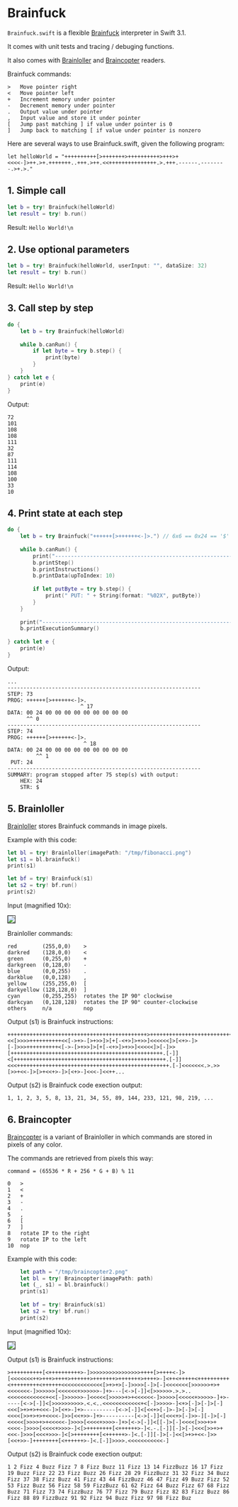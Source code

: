 # Brainfuck

`Brainfuck.swift` is a flexible [Brainfuck](https://esolangs.org/wiki/Brainfuck) interpreter in Swift 3.1.

It comes with unit tests and tracing / debuging functions.

It also comes with [Brainloller](https://esolangs.org/wiki/Brainloller) and [Braincopter](https://esolangs.org/wiki/Braincopter) readers.

Brainfuck commands:

```
>	Move pointer right
<	Move pointer left
+	Increment memory under pointer
-	Decrement memory under pointer
.	Output value under pointer
,	Input value and store it under pointer
[	Jump past matching ] if value under pointer is 0
]	Jump back to matching [ if value under pointer is nonzero
```

Here are several ways to use Brainfuck.swift, given the following program:

```let helloWorld = "++++++++++[>+++++++>++++++++++>+++>+<<<<-]>++.>+.+++++++..+++.>++.<<+++++++++++++++.>.+++.------.--------.>+.>."```

## 1. Simple call

```Swift
let b = try! Brainfuck(helloWorld)
let result = try! b.run()
```

Result: `Hello World!\n`

## 2. Use optional parameters

```Swift
let b = try! Brainfuck(helloWorld, userInput: "", dataSize: 32)
let result = try! b.run()
```

Result: `Hello World!\n`

## 3. Call step by step

```Swift
do {
    let b = try Brainfuck(helloWorld)
    
    while b.canRun() {
        if let byte = try b.step() {
            print(byte)
        }
    }
} catch let e {
    print(e)
}
```

Output:

```
72
101
108
108
111
32
87
111
114
108
100
33
10
```

## 4. Print state at each step

```Swift
do {
    let b = try Brainfuck("++++++[>++++++<-]>.") // 6x6 == 0x24 == '$'
    
    while b.canRun() {
        print("-------------------------------------------------------------")
        b.printStep()
        b.printInstructions()
        b.printData(upToIndex: 10)
        
        if let putByte = try b.step() {
            print(" PUT: " + String(format: "%02X", putByte))
        }
    }
    
    print("-------------------------------------------------------------")
    b.printExecutionSummary()
    
} catch let e {
    print(e)
}
```

Output:

```
...
-------------------------------------------------------------
STEP: 73
PROG: ++++++[>++++++<-]>.
                       ^ 17
DATA: 00 24 00 00 00 00 00 00 00 00 00
      ^^ 0
-------------------------------------------------------------
STEP: 74
PROG: ++++++[>++++++<-]>.
                        ^ 18
DATA: 00 24 00 00 00 00 00 00 00 00 00
         ^^ 1
 PUT: 24
-------------------------------------------------------------
SUMMARY: program stopped after 75 step(s) with output:
    HEX: 24
    STR: $
```

## 5. Brainloller

[Brainloller](https://esolangs.org/wiki/Brainloller) stores Brainfuck commands in image pixels.

Example with this code:

```Swift
let bl = try! Brainloller(imagePath: "/tmp/fibonacci.png")
let s1 = bl.brainfuck()
print(s1)

let bf = try! Brainfuck(s1)
let s2 = try! bf.run()
print(s2)
```

Input (magnified 10x):

<IMG SRC="img/fibonacci_x10.png" BORDER=1>

Brainloller commands:

```
red        (255,0,0)	>
darkred    (128,0,0)	<
green      (0,255,0)	+
darkgreen  (0,128,0)	-
blue       (0,0,255)	.
darkblue   (0,0,128)	,
yellow     (255,255,0)	[
darkyellow (128,128,0)	]
cyan       (0,255,255)	rotates the IP 90° clockwise
darkcyan   (0,128,128)	rotates the IP 90° counter-clockwise
others     n/a          nop
```

Output (s1) is Brainfuck instructions:

```
++++++++++++++++++++++++++++++++++++++++++++>++++++++++++++++++++++++++++++++>++++++++++++++++>>+<<[>>>>++++++++++<<[->+>-[>+>>]>[+[-<+>]>+>>]<<<<<<]>[<+>-]>[-]>>>++++++++++<[->-[>+>>]>[+[-<+>]>+>>]<<<<<]>[-]>>[++++++++++++++++++++++++++++++++++++++++++++++++.[-]]<[++++++++++++++++++++++++++++++++++++++++++++++++.[-]]<<<++++++++++++++++++++++++++++++++++++++++++++++++.[-]<<<<<<<.>.>>[>>+<<-]>[>+<<+>-]>[<+>-]<<<-]<<++...
```

Output (s2) is Brainfuck code exection output:

`1, 1, 2, 3, 5, 8, 13, 21, 34, 55, 89, 144, 233, 121, 98, 219, ...`

## 6. Braincopter

[Braincopter](https://esolangs.org/wiki/Braincopter) is a variant of Brainloller in which commands are stored in pixels of any color.

The commands are retrieved from pixels this way:

```
command = (65536 * R + 256 * G + B) % 11

0	>
1	<
2	+
3	-
4	.
5	,
6	[
7	]
8	rotate IP to the right
9	rotate IP to the left
10	nop
```

Example with this code:

```Swift
    let path = "/tmp/braincopter2.png"
    let bl = try! Braincopter(imagePath: path)
    let (_, s1) = bl.brainfuck()
    print(s1)
    
    let bf = try! Brainfuck(s1)
    let s2 = try! bf.run()
    print(s2)
```

Input (magnified 10x):

<IMG SRC="img/braincopter2_x10.png" BORDER=1>

Output (s1) is Brainfuck instructions:

```
>++++++++++[<++++++++++>-]>>>>>>>>>>>>>>>>++++[>++++<-]>[<<<<<<<++>+++>++++>++++++>+++++++>+++++++>++++>-]<++<+++++<++++++++++<+++++++++<++++++<<<<<<<<<<<<<[>+>+>[-]>>>>[-]>[-]<<<<<<<[>>>>>>+>+<<<<<<<-]>>>>>>[<<<<<<+>>>>>>-]+>---[<->[-]]<[>>>>>>.>.>..<<<<<<<<<<<<+<<[-]>>>>>>-]<<<<<[>>>>>+>+<<<<<<-]>>>>>[<<<<<+>>>>>-]+>-----[<->[-]]<[>>>>>>>>>>.<.<..<<<<<<<<<<<<+<[-]>>>>>-]<+>[-]>[-]>[-]<<<[>+>+>+<<<-]>[<+>-]+>----------[<->[-]]<[<<+>[-]>-]>[-]>[-]<<<<[>>+>+>+<<<<-]>>[<<+>>-]+>----------[<->[-]]<[<<<+>[-]>>-][-]>[-]<<<<<[>>>>+>+<<<<<-]>>>>[<<<<+>>>>-]+>[<->[-]]<[[-]>[-]<<<<[>>>+>+<<<<-]>>>>[<<<<+>>>>-]<[>++++++++[<++++++>-]<.-.[-]][-]>[-]<<<[>>+>+<<<-]>>>[<<<+>>>-]<[>++++++++[<++++++>-]<.[-]][-]>[-]<<[>+>+<<-]>>[<<+>>-]++++++++[<++++++>-]<.[-]]>>>>.<<<<<<<<<<<-]
```

Output (s2) is Brainfuck code exection output:

```
1 2 Fizz 4 Buzz Fizz 7 8 Fizz Buzz 11 Fizz 13 14 FizzBuzz 16 17 Fizz 19 Buzz Fizz 22 23 Fizz Buzz 26 Fizz 28 29 FizzBuzz 31 32 Fizz 34 Buzz Fizz 37 38 Fizz Buzz 41 Fizz 43 44 FizzBuzz 46 47 Fizz 49 Buzz Fizz 52 53 Fizz Buzz 56 Fizz 58 59 FizzBuzz 61 62 Fizz 64 Buzz Fizz 67 68 Fizz Buzz 71 Fizz 73 74 FizzBuzz 76 77 Fizz 79 Buzz Fizz 82 83 Fizz Buzz 86 Fizz 88 89 FizzBuzz 91 92 Fizz 94 Buzz Fizz 97 98 Fizz Buz
```
